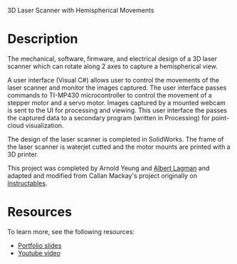3D Laser Scanner with Hemispherical Movements

# Description
The mechanical, software, firmware, and electrical design of a 3D laser scanner which can rotate along 2 axes to capture a hemispherical view.  

A user interface (Visual C#) allows user to control the movements of the laser scanner and monitor the images captured.  The user interface passes commands to TI-MP430 microcontroller to control the movement of a stepper motor and a servo motor.  Images captured by a mounted webcam is sent to the UI for processing and viewing. This user interface the passes the captured data to a secondary program (written in Processing) for point-cloud visualization.

The design of the laser scanner is completed in SolidWorks.  The frame of the laser scanner is waterjet cutted and the motor mounts are printed with a 3D printer.  

This project was completed by Arnold Yeung and [Albert Lagman](https://www.github.com/albertlagman/) and adapted and modified from Callan Mackay's project originally on [Instructables](http://www.instructables.com/id/3D-Environment-Laser-Scanner-From-Scratch/?ALLSTEPS).

# Resources
To learn more, see the following resources:
  - [Portfolio slides](https://drive.google.com/file/d/0B4IkhV7KdHJ5WElFeDBSN24ySHc/view)
  - [Youtube video](https://www.youtube.com/watch?v=Tb--Rb1i5a0)
